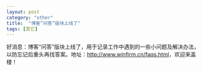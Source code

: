 ```yaml
---
layout: post
category: "other"
title:  "博客“问答”版块上线了"
tags: [其它]
---
```

好消息：博客“问答”版块上线了，用于记录工作中遇到的一些小问题及解决办法，以防忘记后重头再找答案。地址：<http://www.winfirm.cn/faqs.html>，欢迎来盖楼！